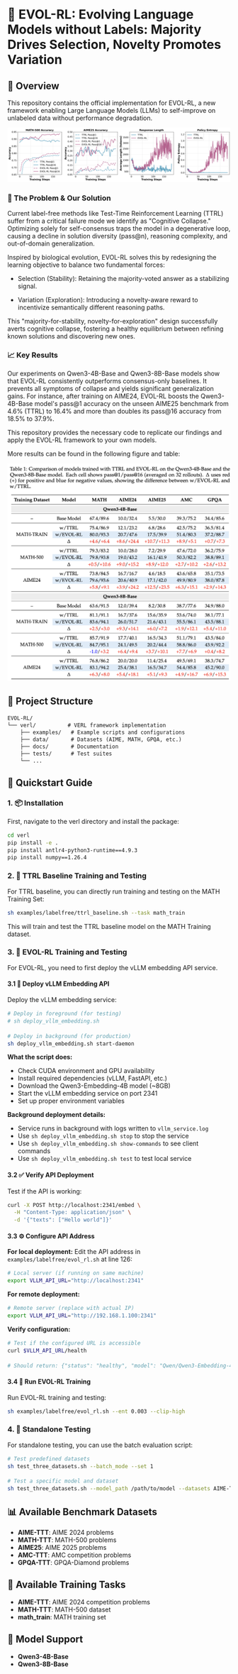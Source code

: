 # 🧬 EVOL-RL: Evolving Language Models without Labels: Majority Drives Selection, Novelty Promotes Variation

## 🧭 Overview

This repository contains the official implementation for EVOL-RL, a new framework enabling Large Language Models (LLMs) to self-improve on unlabeled data without performance degradation.

![Illustration of entropy collapse in TTRL and EVOL-RL jumping out of the collapse](assets/Figure1.png)

### 🧠 The Problem & Our Solution

Current label-free methods like Test-Time Reinforcement Learning (TTRL) suffer from a critical failure mode we identify as "Cognitive Collapse." Optimizing solely for self-consensus traps the model in a degenerative loop, causing a decline in solution diversity (pass@n), reasoning complexity, and out-of-domain generalization.

Inspired by biological evolution, EVOL-RL solves this by redesigning the learning objective to balance two fundamental forces:

- Selection (Stability): Retaining the majority-voted answer as a stabilizing signal.

- Variation (Exploration): Introducing a novelty-aware reward to incentivize semantically different reasoning paths.

This "majority-for-stability, novelty-for-exploration" design successfully averts cognitive collapse, fostering a healthy equilibrium between refining known solutions and discovering new ones.

### 📈 Key Results

Our experiments on Qwen3-4B-Base and Qwen3-8B-Base models show that EVOL-RL consistently outperforms consensus-only baselines. It prevents all symptoms of collapse and yields significant generalization gains. For instance, after training on AIME24, EVOL-RL boosts the Qwen3-4B-Base model's pass@1 accuracy on the unseen AIME25 benchmark from 4.6% (TTRL) to 16.4% and more than doubles its pass@16 accuracy from 18.5% to 37.9%.

This repository provides the necessary code to replicate our findings and apply the EVOL-RL framework to your own models.

More results can be found in the following figure and table:

![Results](assets/Figure2.jpg)

## 📁 Project Structure

```
EVOL-RL/
└── verl/          # VERL framework implementation
    ├── examples/   # Example scripts and configurations
    ├── data/       # Datasets (AIME, MATH, GPQA, etc.)
    ├── docs/       # Documentation
    ├── tests/      # Test suites
    └── ...
```

## 🚀 Quickstart Guide

### 1. 📦 Installation

First, navigate to the verl directory and install the package:

```bash
cd verl
pip install -e .
pip install antlr4-python3-runtime==4.9.3
pip install numpy==1.26.4
```

### 2. 🎯 TTRL Baseline Training and Testing

For TTRL baseline, you can directly run training and testing on the MATH Training Set:

```bash
sh examples/labelfree/ttrl_baseline.sh --task math_train
```

This will train and test the TTRL baseline model on the MATH Training dataset.

### 3. 🧬 EVOL-RL Training and Testing

For EVOL-RL, you need to first deploy the vLLM embedding API service.

#### 3.1 🔧 Deploy vLLM Embedding API

Deploy the vLLM embedding service:

```bash
# Deploy in foreground (for testing)
# sh deploy_vllm_embedding.sh

# Deploy in background (for production)
sh deploy_vllm_embedding.sh start-daemon
```

**What the script does:**
- Check CUDA environment and GPU availability
- Install required dependencies (vLLM, FastAPI, etc.)
- Download the Qwen3-Embedding-4B model (~8GB)
- Start the vLLM embedding service on port 2341
- Set up proper environment variables

**Background deployment details:**
- Service runs in background with logs written to `vllm_service.log`
- Use `sh deploy_vllm_embedding.sh stop` to stop the service
- Use `sh deploy_vllm_embedding.sh show-commands` to see client commands
- Use `sh deploy_vllm_embedding.sh test` to test local service

#### 3.2 ✅ Verify API Deployment

Test if the API is working:

```bash
curl -X POST http://localhost:2341/embed \
  -H "Content-Type: application/json" \
  -d '{"texts": ["Hello world"]}'
```

#### 3.3 ⚙️ Configure API Address

**For local deployment:**
Edit the API address in `examples/labelfree/evol_rl.sh` at line 126:

```bash
# Local server (if running on same machine)
export VLLM_API_URL="http://localhost:2341"
```

**For remote deployment:**
```bash
# Remote server (replace with actual IP)
export VLLM_API_URL="http://192.168.1.100:2341"
```

**Verify configuration:**
```bash
# Test if the configured URL is accessible
curl $VLLM_API_URL/health

# Should return: {"status": "healthy", "model": "Qwen/Qwen3-Embedding-4B"}
```

#### 3.4 🏃 Run EVOL-RL Training

Run EVOL-RL training and testing:

```bash
sh examples/labelfree/evol_rl.sh --ent 0.003 --clip-high
```

### 4. 🧪 Standalone Testing

For standalone testing, you can use the batch evaluation script:

```bash
# Test predefined datasets
sh test_three_datasets.sh --batch_mode --set 1

# Test a specific model and dataset
sh test_three_datasets.sh --model_path /path/to/model --datasets AIME-TTT
```

## 📊 Available Benchmark Datasets

- **AIME-TTT**: AIME 2024 problems
- **MATH-TTT**: MATH-500 problems  
- **AIME25**: AIME 2025 problems
- **AMC-TTT**: AMC competition problems
- **GPQA-TTT**: GPQA-Diamond problems

## 🎯 Available Training Tasks

- **AIME-TTT**: AIME 2024 competition problems 
- **MATH-TTT**: MATH-500 dataset
- **math_train**: MATH training set 

## 🤖 Model Support

- **Qwen3-4B-Base**
- **Qwen3-8B-Base**
